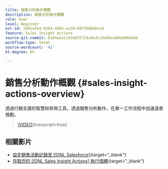 ```yaml
---
title: 銷售分析動作概觀
description: 銷售分析動作概觀
role: User
level: Beginner
exl-id: 2d91afed-8204-4685-ac58-b8f350b6be14
feature: Sales Insight Actions
source-git-commit: 63d4aea1c818d35724c0cdc14e69ea00eb06b4a0
workflow-type: tm+mt
source-wordcount: '42'
ht-degree: 0%

---
```


# 銷售分析動作概觀 {#sales-insight-actions-overview}

透過行銷支援的智慧和參與工具，透過銷售分析動作，在單一工作流程中加速遠景規劃。

>[!VIDEO](https://video.tv.adobe.com/v/340917/?quality=12&learn=on){transcript=true}

## 相關影片

* [設定銷售活動記錄至 [!DNL Salesforce]](/help/sales-insight-actions/configure-sales-activity-logging-to-salesforce.md){target="_blank"}
* [存取您的 [!DNL Sales Insight Actions] 執行個體](/help/sales-insight-actions/accessing-your-sales-insight-actions-instance.md){target="_blank"}

